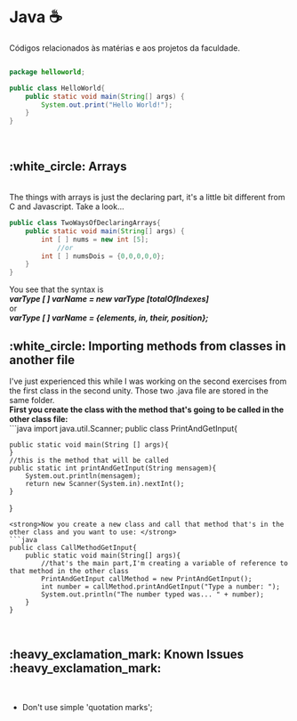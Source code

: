 # Java :coffee:	
<quote> Códigos relacionados às matérias e aos projetos da faculdade.</quote>
```java

package helloworld;

public class HelloWorld{
	public static void main(String[] args) {
		System.out.print("Hello World!");
	}
}
```

<br>
<h2>:white_circle: Arrays</h2>
<br>
The things with arrays is just the declaring part, it's a little bit different from C and Javascript. Take a look... 
<br>

```java
public class TwoWaysOfDeclaringArrays{
	public static void main(String[] args) {
		int [ ] nums = new int [5]; 
			//or
		int [ ] numsDois = {0,0,0,0,0}; 
	}
}	
```

You see that the syntax is
<br> 
<strong>
	<i>
		varType [ ] varName = new varType [totalOfIndexes] 
	</i>
</strong>
<br>
	or
<br>
<strong>
	<i>
	 	varType [ ] varName = {elements, in, their, position};
	</i>
</strong>
<br>
<h2>:white_circle: Importing methods from classes in another file</h2>
I've just experienced this while I was working on the second exercises from the first class in the second unity. 
Those two .java file are stored in the same folder. 
<br>
<strong>First you create the class with the method that's going to be called in the other class file:</strong>
<br>
```java
import java.util.Scanner;
public class PrintAndGetInput{

	public static void main(String [] args){
	}
	//this is the method that will be called
	public static int printAndGetInput(String mensagem){
		System.out.println(mensagem);
		return new Scanner(System.in).nextInt();
	}
}
```
<strong>Now you create a new class and call that method that's in the other class and you want to use: </strong>
```java
public class CallMethodGetInput{
    public static void main(String[] args){
        //that's the main part,I'm creating a variable of reference to that method in the other class
        PrintAndGetInput callMethod = new PrintAndGetInput();
        int number = callMethod.printAndGetInput("Type a number: ");
        System.out.println("The number typed was... " + number);
    }
}
```
<br>
<h2>:heavy_exclamation_mark: Known Issues :heavy_exclamation_mark:</h2><br>
	<ul>
		<li> Don't use simple 'quotation marks';</li>
	</ul>
	<br>
			
			
